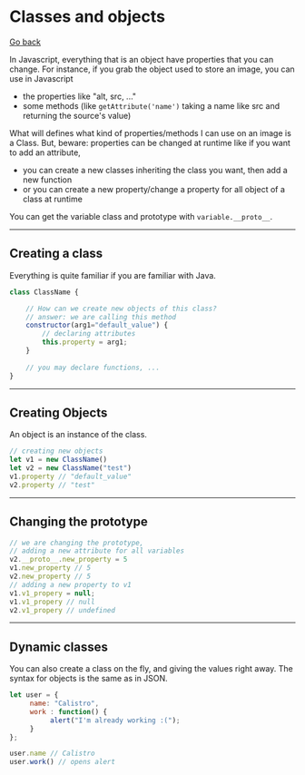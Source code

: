 # Classes and objects

[Go back](../index.md#advanced-syntax)

In Javascript, everything that is an object have
properties that you can change. For instance, if you
grab the object used to store an image,
you can use in Javascript

* the properties like "alt, src, ..."
* some methods (like `getAttribute('name')`
taking a name like src and returning the source's value)

What will defines what kind of properties/methods I can
use on an image is a Class. But, beware: properties can
be changed at runtime like if you want to add an attribute,

* you can create a new classes inheriting the class
you want, then add a new function
* or you can create a new property/change a property
for all object of a class at runtime

You can get the variable class and prototype with
``variable.__proto__``.

<hr class="sl">

## Creating a class

Everything is quite familiar if you are familiar with
Java.

```js
class ClassName {

    // How can we create new objects of this class?
    // answer: we are calling this method
    constructor(arg1="default_value") {
        // declaring attributes
        this.property = arg1;
    }
    
    // you may declare functions, ...
}
```

<hr class="sr">

## Creating Objects

An object is an instance of the class.

```js
// creating new objects
let v1 = new ClassName()
let v2 = new ClassName("test")
v1.property // "default_value"
v2.property // "test"
```

<hr class="sl">

## Changing the prototype

```js
// we are changing the prototype,
// adding a new attribute for all variables
v2.__proto__.new_property = 5
v1.new_property // 5
v2.new_property // 5
// adding a new property to v1
v1.v1_propery = null;
v1.v1_propery // null
v2.v1_propery // undefined
```

<hr class="sr">

## Dynamic classes

You can also create a class on the fly,
and giving the values right away. The syntax
for objects is the same as in JSON.

```js
let user = {
     name: "Calistro",
     work : function() {
          alert("I'm already working :(");
     }
};

user.name // Calistro
user.work() // opens alert
```